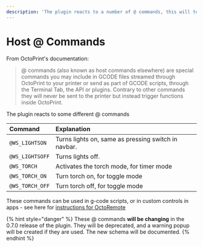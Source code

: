 ```yaml
---
description: 'The plugin reacts to a number of @ commands, this will tell you the details.'
---
```


# Host @ Commands

From OctoPrint's documentation:

> @ commands \(also known as host commands elsewhere\) are special commands you may include in GCODE files streamed through OctoPrint to your printer or send as part of GCODE scripts, through the Terminal Tab, the API or plugins. Contrary to other commands they will never be sent to the printer but instead trigger functions inside OctoPrint.

The plugin reacts to some different @ commands

| Command | Explanation |
| :--- | :--- |
| `@WS_LIGHTSON` | Turns lights on, same as pressing switch in navbar. |
| `@WS_LIGHTSOFF` | Turns lights off. |
| `@WS_TORCH` | Activates the torch mode, for timer mode |
| `@WS_TORCH_ON` | Turn torch on, for toggle mode |
| `@WS_TORCH_OFF` | Turn torch off, for toggle mode |

These commands can be used in g-code scripts, or in custom controls in apps - see here for [instructions for OctoRemote](https://github.com/cp2004/OctoPrint-WS281x_LED_Status/issues/6#issuecomment-668110507)

{% hint style="danger" %}
These @ commands **will be changing** in the 0.7.0 release of the plugin. They will be deprecated, and a warning popup will be created if they are used. The new schema will be documented.
{% endhint %}

